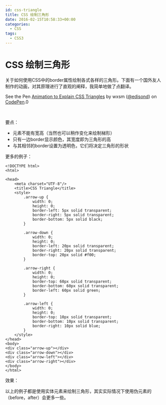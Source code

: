 ```yaml
---
id: css-triangle
title: CSS 绘制三角形
date: 2016-02-15T10:58:33+00:00
categories:
  - CSS
tags:
  - CSS3
---
```


# CSS 绘制三角形

关于如何使用CSS中的border属性绘制各式各样的三角形。下面有一个国外友人制作的动画，对其原理进行了直观的阐释，我简单地做了点翻译。

<p class='codepen'  data-height='387' data-theme-id='0' data-slug-hash='zrbGpx' data-default-tab='result' data-animations='run' data-editable='' data-embed-version='2'>
  See the Pen <a href=’http://codepen.io/edisond/pen/zrbGpx/’>Animation to Explain CSS Triangles</a> by wxsm (<a href=’http://codepen.io/edisond’>@edisond</a>) on <a href=’http://codepen.io’>CodePen</a>.0
</p>

&nbsp;

要点：

  * 元素不能有宽高（当然也可以稍作变化来绘制梯形）
  * 只有一边border显示颜色，其宽度即为三角形的高
  * 与其相邻的border设置为透明色，它们将决定三角形的形状

<!--more-->

更多的例子：

```
<!DOCTYPE html>
<html>

<head>
    <meta charset="UTF-8"/>
    <title>CSS Triangle</title>
    <style>
        .arrow-up {
            width: 0;
            height: 0;
            border-left: 5px solid transparent;
            border-right: 5px solid transparent;
            border-bottom: 5px solid black;
        }

        .arrow-down {
            width: 0;
            height: 0;
            border-left: 20px solid transparent;
            border-right: 20px solid transparent;
            border-top: 20px solid #f00;
        }

        .arrow-right {
            width: 0;
            height: 0;
            border-top: 60px solid transparent;
            border-bottom: 60px solid transparent;
            border-left: 60px solid green;
        }

        .arrow-left {
            width: 0;
            height: 0;
            border-top: 10px solid transparent;
            border-bottom: 10px solid transparent;
            border-right: 10px solid blue;
        }
    </style>
</head>
<body>
<div class="arrow-up"></div>
<div class="arrow-down"></div>
<div class="arrow-left"></div>
<div class="arrow-right"></div>
</body>
</html>
```

效果：



以上的例子都是使用实体元素来绘制三角形，其实实际情况下使用伪元素的（before，after）会更多一些。
